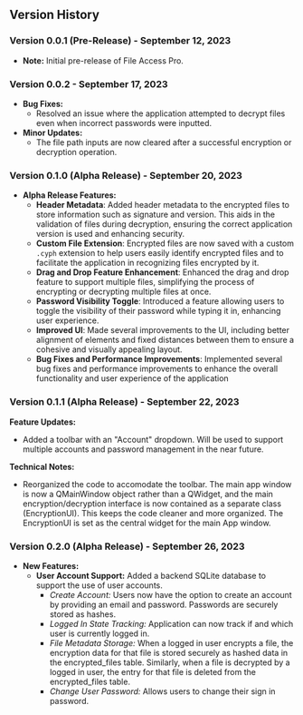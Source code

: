 ## Version History

### Version 0.0.1 (Pre-Release) - September 12, 2023
- **Note:** Initial pre-release of File Access Pro.

### Version 0.0.2 - September 17, 2023
- **Bug Fixes:**
  - Resolved an issue where the application attempted to decrypt files even when incorrect passwords were inputted.
- **Minor Updates:**
  - The file path inputs are now cleared after a successful encryption or decryption operation.

### Version 0.1.0 (Alpha Release) - September 20, 2023
- **Alpha Release Features:**
  - **Header Metadata**: Added header metadata to the encrypted files to store information such as signature and version. This aids in the validation of files during decryption, ensuring the correct application version is used and enhancing security.
  - **Custom File Extension**: Encrypted files are now saved with a custom `.cyph` extension to help users easily identify encrypted files and to facilitate the application in recognizing files encrypted by it.
  - **Drag and Drop Feature Enhancement**: Enhanced the drag and drop feature to support multiple files, simplifying the process of encrypting or decrypting multiple files at once.
  - **Password Visibility Toggle**: Introduced a feature allowing users to toggle the visibility of their password while typing it in, enhancing user experience.
  - **Improved UI**: Made several improvements to the UI, including better alignment of elements and fixed distances between them to ensure a cohesive and visually appealing layout.
  - **Bug Fixes and Performance Improvements**: Implemented several bug fixes and performance improvements to enhance the overall functionality and user experience of the application

### Version 0.1.1 (Alpha Release) - September 22, 2023
**Feature Updates:**
- Added a toolbar with an "Account" dropdown. Will be used to support multiple accounts and password management in the near future.

**Technical Notes:**
- Reorganized the code to accomodate the toolbar. The main app window is now a QMainWindow object rather than a QWidget, and the main encryption/decryption interface is now contained as a separate class (EncryptionUI). This keeps the code cleaner and more organized. The EncryptionUI is set as the central widget for the main App window.

### Version 0.2.0 (Alpha Release) - September 26, 2023
- **New Features:**
  - **User Account Support:** Added a backend SQLite database to support the use of user accounts. 
    - *Create Account:* Users now have the option to create an account by providing an email and password. Passwords are securely stored as hashes.
    - *Logged In State Tracking:* Application can now track if and which user is currently logged in.
    - *File Metadata Storage:* When a logged in user encrypts a file, the encryption data for that file is stored securely as hashed data in the encrypted_files table. Similarly, when a file is decrypted by a logged in user, the entry for that file is deleted from the encrypted_files table.
    - *Change User Password:* Allows users to change their sign in password.